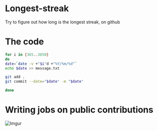 # Longest-streak

Try to figure out how long is the longest streak, on github

# The code
``` bash
for i in {365..3650}
do
date=`date -v +"$i"d +"%Y/%m/%d"`
echo $date >> message.txt 

git add . 
git commit --date="$date" -m "$date"

done
```

# Writing jobs on public contributions

![Imgur](http://i.imgur.com/hXcoza7.jpg)
